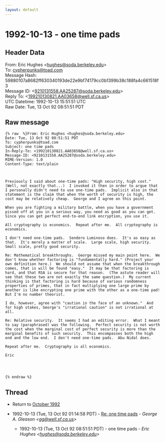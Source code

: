 ```yaml
---
layout: default
---
```


# 1992-10-13 - one time pads

## Header Data

From: Eric Hughes \<hughes@soda.berkeley.edu\><br>
To: cypherpunks@toad.com<br>
Message Hash: 59880107a8682ff630340193de22e9bf74179cc0b1399b38c188fa4c661518f3<br>
Message ID: \<9210131558.AA25287@soda.berkeley.edu\><br>
Reply To: \<199210130821.AA03658@well.sf.ca.us\><br>
UTC Datetime: 1992-10-13 15:51:51 UTC<br>
Raw Date: Tue, 13 Oct 92 08:51:51 PDT<br>

## Raw message

```
{% raw  %}From: Eric Hughes <hughes@soda.berkeley.edu>
Date: Tue, 13 Oct 92 08:51:51 PDT
To: cypherpunks@toad.com
Subject: one time pads
In-Reply-To: <199210130821.AA03658@well.sf.ca.us>
Message-ID: <9210131558.AA25287@soda.berkeley.edu>
MIME-Version: 1.0
Content-Type: text/plain



Previously I said about one-time pads: "High security, high cost."
(Well, not exactly that...)  I invoked it then in order to argue that
I personally didn't need to use one-time pads.  Implicit also in that
statement is the claim that when the worth of security is high, the
cost may be relatively cheap.  George and I agree on this point.

When you are fighting a military battle, when you have a government
pissed off at you in a serious way, you need as good as you can get.
Since you can get perfect end-to-end link encryption, you use it.

All cryptography is economics.  Repeat after me.  All cryptography is
economics.

I don't need one-time pads.  Sendero Luminoso does.  It's as easy as
that.  It's merely a matter of scale.  Large scale, high security.
Small scale, pretty good security.

Re: Mathematical breakthroughs.  George missed my main point here.  We
don't know whether factoring is "fundamentally hard." (Project your
own definition here.)  We should not assume that when the breakthrough
comes, that is will be found "easy."  It may be that factoring is
hard, and that RSA is secure for that reason.  (The astute reader will
see that these two are not exactly the same question.)  My current
thinking is that factoring is hard because of various randomness
properties of primes, that in fact multiplying one large prime by
another is like encrypting one prime with the other as a one-time pad!
But I'm no number theorist.

I do, however, agree with "caution in the face of an unknown."  And
for high stakes, George's "irrational caution" is not irrational at
all.

Re: Relative security.  It seems I had an editing error.  What I meant
to say (paraphrased) was the following.  Perfect security is not worth
the cost when the marginal cost of perfect security is more than the
marginal benefits of such security.  This encompasses both the high
end and the low end.  I don't need one-time pads.  Abu Nidal does.

Repeat after me.  Cryptography is all economics.

Eric




{% endraw %}
```

## Thread

+ Return to [October 1992](/years/1992/10)

+ 1992-10-13 (Tue, 13 Oct 92 01:14:58 PDT) - [Re:  one time pads](/years/1992/10/1afebd35d2386ecbd3e928fbe8238aa1ae87a785db7db042acce1e283ed3cd16) - _George A. Gleason \<gg@well.sf.ca.us\>_
  + 1992-10-13 (Tue, 13 Oct 92 08:51:51 PDT) - one time pads - _Eric Hughes \<hughes@soda.berkeley.edu\>_

